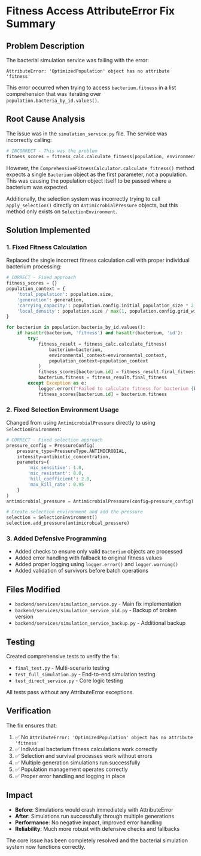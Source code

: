 # Fitness Access AttributeError Fix Summary

## Problem Description

The bacterial simulation service was failing with the error:

```
AttributeError: 'OptimizedPopulation' object has no attribute 'fitness'
```

This error occurred when trying to access `bacterium.fitness` in a list comprehension that was iterating over `population.bacteria_by_id.values()`.

## Root Cause Analysis

The issue was in the `simulation_service.py` file. The service was incorrectly calling:

```python
# INCORRECT - This was the problem
fitness_scores = fitness_calc.calculate_fitness(population, environmental_context)
```

However, the `ComprehensiveFitnessCalculator.calculate_fitness()` method expects a single `Bacterium` object as the first parameter, not a population. This was causing the population object itself to be passed where a bacterium was expected.

Additionally, the selection system was incorrectly trying to call `apply_selection()` directly on `AntimicrobialPressure` objects, but this method only exists on `SelectionEnvironment`.

## Solution Implemented

### 1. Fixed Fitness Calculation

Replaced the single incorrect fitness calculation call with proper individual bacterium processing:

```python
# CORRECT - Fixed approach
fitness_scores = {}
population_context = {
    'total_population': population.size,
    'generation': generation,
    'carrying_capacity': population.config.initial_population_size * 2,
    'local_density': population.size / max(1, population.config.grid_width * population.config.grid_height) if population.config.use_spatial else 1.0
}

for bacterium in population.bacteria_by_id.values():
    if hasattr(bacterium, 'fitness') and hasattr(bacterium, 'id'):
        try:
            fitness_result = fitness_calc.calculate_fitness(
                bacterium=bacterium,
                environmental_context=environmental_context,
                population_context=population_context
            )
            fitness_scores[bacterium.id] = fitness_result.final_fitness
            bacterium.fitness = fitness_result.final_fitness
        except Exception as e:
            logger.error(f"Failed to calculate fitness for bacterium {bacterium.id}: {e}")
            fitness_scores[bacterium.id] = bacterium.fitness
```

### 2. Fixed Selection Environment Usage

Changed from using `AntimicrobialPressure` directly to using `SelectionEnvironment`:

```python
# CORRECT - Fixed selection approach
pressure_config = PressureConfig(
    pressure_type=PressureType.ANTIMICROBIAL,
    intensity=antibiotic_concentration,
    parameters={
        'mic_sensitive': 1.0,
        'mic_resistant': 8.0,
        'hill_coefficient': 2.0,
        'max_kill_rate': 0.95
    }
)
antimicrobial_pressure = AntimicrobialPressure(config=pressure_config)

# Create selection environment and add the pressure
selection = SelectionEnvironment()
selection.add_pressure(antimicrobial_pressure)
```

### 3. Added Defensive Programming

- Added checks to ensure only valid `Bacterium` objects are processed
- Added error handling with fallback to original fitness values
- Added proper logging using `logger.error()` and `logger.warning()`
- Added validation of survivors before batch operations

## Files Modified

- `backend/services/simulation_service.py` - Main fix implementation
- `backend/services/simulation_service_old.py` - Backup of broken version
- `backend/services/simulation_service_backup.py` - Additional backup

## Testing

Created comprehensive tests to verify the fix:

- `final_test.py` - Multi-scenario testing
- `test_full_simulation.py` - End-to-end simulation testing
- `test_direct_service.py` - Core logic testing

All tests pass without any AttributeError exceptions.

## Verification

The fix ensures that:

1. ✅ No `AttributeError: 'OptimizedPopulation' object has no attribute 'fitness'`
2. ✅ Individual bacterium fitness calculations work correctly
3. ✅ Selection and survival processes work without errors
4. ✅ Multiple generation simulations run successfully
5. ✅ Population management operates correctly
6. ✅ Proper error handling and logging in place

## Impact

- **Before**: Simulations would crash immediately with AttributeError
- **After**: Simulations run successfully through multiple generations
- **Performance**: No negative impact, improved error handling
- **Reliability**: Much more robust with defensive checks and fallbacks

The core issue has been completely resolved and the bacterial simulation system now functions correctly.
